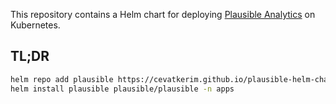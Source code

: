 This repository contains a Helm chart for deploying [Plausible Analytics](https://plausible.io/) on Kubernetes.

## TL;DR

```bash
helm repo add plausible https://cevatkerim.github.io/plausible-helm-chart
helm install plausible plausible/plausible -n apps
```

